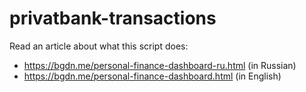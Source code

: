 # privatbank-transactions

Read an article about what this script does:

- https://bgdn.me/personal-finance-dashboard-ru.html (in Russian)
- https://bgdn.me/personal-finance-dashboard.html (in English)
